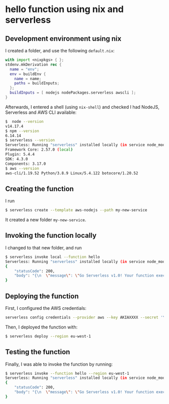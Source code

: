# hello function using nix and serverless

## Development environment using nix

I created a folder, and use the following `default.nix`:

```nix
with import <nixpkgs> { };
stdenv.mkDerivation rec {
  name = "env";
  env = buildEnv {
    name = name;
    paths = buildInputs;
  };
  buildInputs = [ nodejs nodePackages.serverless awscli ];
}
```

Afterwards, I entered a shell (using `nix-shell`) and checked I had NodeJS, Serverless and AWS CLI available:

```bash
$  node --version
v14.17.4
$ npm --version
6.14.14
$ serverless --version
Serverless: Running "serverless" installed locally (in service node_modules)
Framework Core: 2.57.0 (local)
Plugin: 5.4.4
SDK: 4.3.0
Components: 3.17.0
$ aws --version
aws-cli/1.19.52 Python/3.8.9 Linux/5.4.122 botocore/1.20.52
```

## Creating the function

I run

```bash
$ serverless create --template aws-nodejs --path my-new-service
```

It created a new folder `my-new-service`.

## Invoking the function locally

I changed to that new folder, and run

```bash
$ serverless invoke local --function hello
Serverless: Running "serverless" installed locally (in service node_modules)
{
    "statusCode": 200,
    "body": "{\n  \"message\": \"Go Serverless v1.0! Your function executed successfully!\",\n  \"input\": \"\"\n}"
}
```

## Deploying the function

First, I configured the AWS credentials:

```bash
serverless config credentials --provider aws --key AKIAXXXX --secret 'YYYY' --region eu-west-1
```

Then, I deployed the function with:

```bash
$ serverless deploy --region eu-west-1
```

## Testing the function

Finally, I was able to invoke the function by running:

```bash
$ serverless invoke --function hello --region eu-west-1
Serverless: Running "serverless" installed locally (in service node_modules)
{
    "statusCode": 200,
    "body": "{\n  \"message\": \"Go Serverless v1.0! Your function executed successfully!\",\n  \"input\": {}\n}"
}
```
